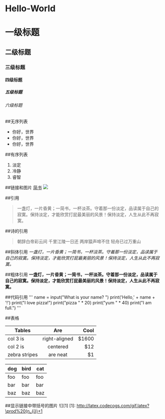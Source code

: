 # Hello-World

# 一级标题
## 二级标题
### 三级标题
#### 四级标题
##### 五级标题
###### 六级标题

##无序列表
- 你好，世界
- 你好，世界
- 你好，世界

##有序列表
1. 淡定
2. 冷静
3. 睿智

##链接和图片
[简书](http://www.jianshu.com)
![](http://upload-images.jianshu.io/upload_images/259-0ad0d0bfc1c608b6.jpg?imageMogr2/auto-orient/strip%7CimageView2/2/w/1240)

##引用
> 一盏灯，一片昏黄；一简书，一杯淡茶。守着那一份淡定，品读属于自己的寂寞。保持淡定，才能欣赏打屁最美丽的风景！保持淡定，人生从此不再寂寞。

##诗的引用
> 朝辞白帝彩云间
> 千里江陵一日还
> 两岸猿声啼不住
> 轻舟已过万重山

##斜体引用
*一盏灯，一片昏黄；一简书，一杯淡茶。守着那一份淡定，品读属于自己的寂寞。保持淡定，才能欣赏打屁最美丽的风景！保持淡定，人生从此不再寂寞。*

##粗体引用
**一盏灯，一片昏黄；一简书，一杯淡茶。守着那一份淡定，品读属于自己的寂寞。保持淡定，才能欣赏打屁最美丽的风景！保持淡定，人生从此不再寂寞。**

##代码引用
'''
name = input("What is your name? ")
print('Hello,' + name + '!')
print("I love pizza!")
print("pizza " * 20)
print("yum " * 40)
print("I am full.")
'''

##表格

| Tables        | Are           | Cool  |
| ------------- |:-------------:| -----:|
| col 3 is      | right-aligned | $1600 |
| col 2 is      | centered      |   $12 |
| zebra stripes | are neat      |    $1 |

dog | bird | cat
----|------|----
foo | foo  | foo
bar | bar  | bar
baz | baz  | baz


##显示链接中带括号的图片
![][1]
[1]: http://latex.codecogs.com/gif.latex?\prod%20(n_{i})+1

